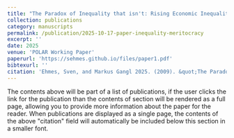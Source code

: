 ```yaml
---
title: "The Paradox of Inequality that isn't: Rising Economic Inequality Depresses and Polarises Citizens' Belief in Meritocracy"
collection: publications
category: manuscripts
permalink: /publication/2025-10-17-paper-inequality-meritocracy
excerpt: ''
date: 2025
venue: 'POLAR Working Paper'
paperurl: 'https://sehmes.github.io/files/paper1.pdf'
bibtexurl: ''
citation: 'Ehmes, Sven, and Markus Gangl 2025. (2009). &quot;The Paradox of Inequality that isn't: Rising Economic Inequality Depresses and Polarises Citizens' Belief in Meritocracy.&quot; <i>POLAR Working Paper</i> #8.'
---
```

The contents above will be part of a list of publications, if the user clicks the link for the publication than the contents of section will be rendered as a full page, allowing you to provide more information about the paper for the reader. When publications are displayed as a single page, the contents of the above "citation" field will automatically be included below this section in a smaller font.
